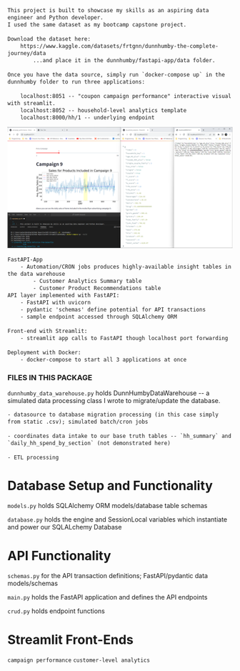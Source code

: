     
    This project is built to showcase my skills as an aspiring data engineer and Python developer. 
    I used the same dataset as my bootcamp capstone project.
    
    Download the dataset here:
        https://www.kaggle.com/datasets/frtgnn/dunnhumby-the-complete-journey/data
            ...and place it in the dunnhumby/fastapi-app/data folder. 
        
    Once you have the data source, simply run `docker-compose up` in the dunnhumby folder to run three applications:

        localhost:8051 -- "coupon campaign performance" interactive visual with streamlit.
        localhost:8052 -- household-level analytics template
        localhost:8000/hh/1 -- underlying endpoint

![Alt text](image.png)

    FastAPI-App
        - Automation/CRON jobs produces highly-available insight tables in the data warehouse
            - Customer Analytics Summary table
            - Customer Product Recommendations table
    API layer implemented with FastAPI:
        - FastAPI with uvicorn
        - pydantic 'schemas' define potential for API transactions
        - sample endpoint accessed through SQLAlchemy ORM

    Front-end with Streamlit:
        - streamlit app calls to FastAPI though localhost port forwarding

    Deployment with Docker:
        - docker-compose to start all 3 applications at once

### FILES IN THIS PACKAGE ###

`dunnhumby_data_warehouse.py` holds DunnHumbyDataWarehouse -- a simulated data processing class I wrote to migrate/update the database.

    - datasource to database migration processing (in this case simply from static .csv); simulated batch/cron jobs
    
    - coordinates data intake to our base truth tables -- `hh_summary` and `daily_hh_spend_by_section` (not demonstrated here)
    
    - ETL processing

# Database Setup and Functionality

`models.py` holds SQLAlchemy ORM models/database table schemas

`database.py` holds the engine and SessionLocal variables which instantiate and power our SQLALchemy Database

# API Functionality

`schemas.py` for the API transaction definitions; FastAPI/pydantic data models/schemas

`main.py` holds the FastAPI application and defines the API endpoints

`crud.py` holds endpoint functions

# Streamlit Front-Ends
`campaign performance`
`customer-level analytics`
